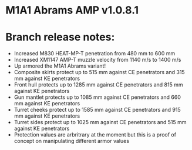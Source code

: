 # M1A1 Abrams AMP v1.0.8.1

# Branch release notes:
<p>
	<ul> 
		<li>Increased M830 HEAT-MP-T penetration from 480 mm to 600 mm</li>
		<li>Increased XM1147 AMP-T muzzle velocity from 1140 m/s to 1400 m/s</li>
		<li>Up armored the M1A1 Abrams variant!</li>
		<li>Composite skirts protect up to 515 mm against CE penetrators and 315 mm against KE penetrators</li>
		<li>Front hull protects up to 1285 mm against CE penetrators and 815 mm against KE penetrators</li>
		<li>Gun mantlet protects up to 1085 mm against CE penetrators and 660 mm against KE penetrators</li>
		<li>Turret cheeks protect up to 1585 mm against CE penetrators and 915 mm against KE penetrators</li>
		<li>Turret sides protect up to 1025 mm against CE penetrators and 515 mm against KE penetrators</li>
		<li>Protection values are arbritrary at the moment but this is a proof of concept on manipulating different armor values</li>
	</ul>
</p>


